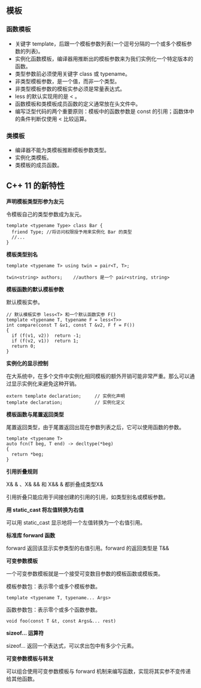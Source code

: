 ## 模板

### 函数模板

* 关键字 template，后跟一个模板参数列表(一个逗号分隔的一个或多个模板参数的列表)。
* 实例化函数模板，编译器用推断出的模板参数来为我们实例化一个特定版本的函数。
* 类型参数前必须使用关键字 class 或 typename。
* 非类型模板参数，是一个值，而非一个类型。
* 非类型模板参数的模板实参必须是常量表达式。
* less<T> 的默认实现用的是 < 。
* 函数模板和类模板成员函数的定义通常放在头文件中。
* 编写泛型代码的两个重要原则：模板中的函数参数是 const 的引用；函数体中的条件判断仅使用 < 比较运算。

### 类模板

* 编译器不能为类模板推断模板参数类型。
* 实例化类模板。
* 类模板的成员函数。

## C++ 11 的新特性

**声明模板类型形参为友元**

令模板自己的类型参数成为友元。

```
template <typename Type> class Bar {
  friend Type; //将访问权限授予用来实例化 Bar 的类型
  //...
}
```

**模板类型别名**

```
template <typename T> using twin = pair<T, T>;

twin<string> authors;    //authors 是一个 pair<string, string>
```

**模板函数的默认模板参数**

默认模板实参。

```
// 默认模板实参 less<T> 和一个默认函数实参 F()
template <typename T, typename F = less<T>>
int compare(const T &v1, const T &v2, F f = F())
{
  if (f(v1, v2))  return -1;
  if (f(v2, v1))  return 1;
  return 0;
}
```

**实例化的显示控制**

在大系统中，在多个文件中实例化相同模板的额外开销可能非常严重。那么可以通过显示实例化来避免这种开销。

```
extern template declaration;     // 实例化声明
template declaration;            // 实例化定义
```

**模板函数与尾置返回类型**

尾置返回类型，由于尾置返回出现在参数列表之后，它可以使用函数的参数。

```
template <typename T>
auto fcn(T beg, T end) -> decltype(*beg)
{
  return *beg;
}
```

**引用折叠规则**

X& & 、X& && 和 X&& & 都折叠成类型X&

引用折叠只能应用于间接创建的引用的引用，如类型别名或模板参数。

**用 static_cast 将左值转换为右值**

可以用 static_cast 显示地将一个左值转换为一个右值引用。

**标准库 forward 函数**

forward 返回该显示实参类型的右值引用。forward<T> 的返回类型是 T&&

**可变参数模板**

一个可变参数模板就是一个接受可变数目参数的模板函数或模板类。

模板参数包：表示零个或多个模板参数。

`template <typename T, typename... Args>`

函数参数包：表示零个或多个函数参数。

`void foo(const T &t, const Args&... rest)`

**sizeof... 运算符**

sizeof... 返回一个表达式，可以求出包中有多少个元素。

**可变参数模板与转发**

可以组合使用可变参数模板与 forward 机制来编写函数，实现将其实参不变传递给其他函数。
